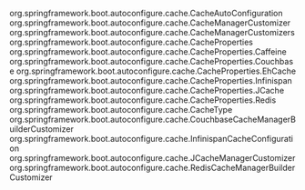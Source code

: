 org.springframework.boot.autoconfigure.cache.CacheAutoConfiguration
org.springframework.boot.autoconfigure.cache.CacheManagerCustomizer
org.springframework.boot.autoconfigure.cache.CacheManagerCustomizers
org.springframework.boot.autoconfigure.cache.CacheProperties
org.springframework.boot.autoconfigure.cache.CacheProperties.Caffeine
org.springframework.boot.autoconfigure.cache.CacheProperties.Couchbase
org.springframework.boot.autoconfigure.cache.CacheProperties.EhCache
org.springframework.boot.autoconfigure.cache.CacheProperties.Infinispan
org.springframework.boot.autoconfigure.cache.CacheProperties.JCache
org.springframework.boot.autoconfigure.cache.CacheProperties.Redis
org.springframework.boot.autoconfigure.cache.CacheType
org.springframework.boot.autoconfigure.cache.CouchbaseCacheManagerBuilderCustomizer
org.springframework.boot.autoconfigure.cache.InfinispanCacheConfiguration
org.springframework.boot.autoconfigure.cache.JCacheManagerCustomizer
org.springframework.boot.autoconfigure.cache.RedisCacheManagerBuilderCustomizer